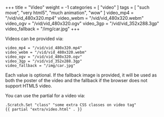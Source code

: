 +++
title = "Video"
weight = -1
categories = [ "video" ]
tags = [ "such move", "very html5", "much animation", "wow" ]
video_mp4 = "/vid/vid_480x320.mp4"
video_webm = "/vid/vid_480x320.webm"
video_ogv = "/vid/vid_480x320.ogv"
video_3gp = "/vid/vid_352x288.3gp"
video_fallback = "/img/car.jpg"
+++

Videos can be provided via:

```
video_mp4 = "/vid/vid_480x320.mp4"
video_webm = "/vid/vid_480x320.webm"
video_ogv = "/vid/vid_480x320.ogv"
video_3gp = "/vid/vid_352x288.3gp"
video_fallback = "/img/car.jpg"
```

Each value is optional. If the fallback image is provided, it will be used
as both the poster of the video and the fallback if the browser does not
support HTML5 video.

You can use the partial for a video via:

```
.Scratch.Set "class" "some extra CSS classes on video tag"
{{ partial "extra/video.html" . }}
```

